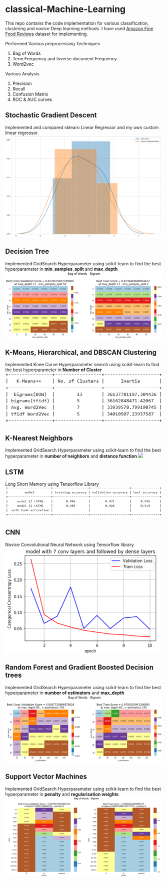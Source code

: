 # classical-Machine-Learning

This repo contains the code implementation for various classification, clustering and novice Deep learning methods. I have used [Amazon Fine Food Reviews](https://www.kaggle.com/snap/amazon-fine-food-reviews) dataset for implementing.

Performed Various preprocessing Techniques
1. Bag of Words
2. Term Frequency and Inverse document Frequency
3. Word2vec

Various Analysis
1. Precision
2. Recall
3. Confusion Matrix
4. ROC & AUC curves

## Stochastic Gradient Descent
Implemented and compared sklearn Linear Regressor and my own custom linear regressor.
![](images/SGD_LinearRegressor.png)

## Decision Tree
Implemented GridSearch Hyperparameter using scikit-learn to find the best hyperparameter in **min_samples_split** and **max_depth**
![](images/Decision_tree.png)

## K-Means, Hierarchical, and DBSCAN Clustering
Implemented Knee Curve Hyperparameter search using scikit-learn to find the best hyperparameter in **Number of Cluster**
![](images/kmeans.png)

## K-Nearest Neighbors
Implemented GridSearch Hyperparameter using scikit-learn to find the best hyperparameter in **number of neighbors** and **distance function**
![](KNN.png)

## LSTM
Long Short Memory using Tensorflow Library 
![](images/LSTM.png)

## CNN
Novice Convolutional Neural Network using Tensorflow library
![](images/CNN.png)

## Random Forest and Gradient Boosted Decision trees
Implemented GridSearch Hyperparameter using scikit-learn to find the best hyperparameter in **number of estimators** and **max_depth**
![](images/RandomForest.png)

## Support Vector Machines
Implemented GridSearch Hyperparameter using scikit-learn to find the best hyperparameter in **penalty** and **regularisation weights**
![](images/SVM.png)
